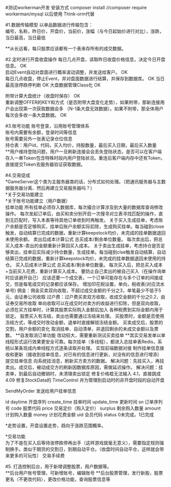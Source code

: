 #测试workerman开发
安装方式
composer install
//composer require workerman/mysql 以后使用 Think-orm代替




#1.数据传输模型
以单品数据进行传输包含：  
编号，名称，昨日价，开盘价，当前价，涨幅（与今日起始价进行对比），涨跌，当日最高，当日最低

**从长远看，每只股票应该都有一个表来存所有的成交数据。


#2.定时进行开盘收盘操作
每日几点开盘，读取昨日收盘价格信息，决定今日开盘信息。	OK  
启动Event自动对盘面进行概率波动调整，并发送给客户。		OK  
每日几点收盘，停止Event，并对盘面数据进行结算，并保存到数据库。  OK
当日最高涨停跌停判断  OK
大盘数据管理Class化  OK  


附带计算大盘统计（收盘时保存）  OK    
重新调整OFFER的KEY和方式（是否附带大盘变化走势），如果附带，那新连接用户会出现第一次获取数据会多 （N-1条大盘无效数据）。如果不附带，那全体用户每次会多收一条大盘数据。  OK  


#3.账号功能
账号登录，沿用账号管理体系  
账号内需要有余额，登录时间等信息  
账号需要另外一张表记录仓位信息  
持仓表：用户id，代码，买入均价，持股数量，最后买入日期，最后买入数量  
**用户维持登陆问题，用户一旦刷新连接会会丢失登陆状态，是否可以在客户端存入一串Token包含特殊时段内用户登陆状况。重连后客户端内存中还有Token，直接提交Token去服务器验证获取数据。


#4.交易促成  
*GameServer这个类为主服务器类的话，分布式如何处理。（把通讯服务器与主数据服务器分离、然后再建立交易服务器吗？）  
*关于交易功能建立  
*关于账号功能建立（用户数据）  
挂单功能
所有挂单必须存入数据库，每次撮合计算涉及到大量的数据库查询修改操作。
每次发起订单后，由买和卖分别开启一次搜寻对立表寻找匹配的操作，直到无匹配时，写入本表等待其他订单收到时再触发。
关于买入生成挂单，考虑账户余额是否足够购买，挂单后账户余额实际扣除，生成购买挂单。每当碰到close触发，自动结算已完成的数据，重新计算keepstock均价，未完成的挂单数据退回未使用余额。
卖出后成本计算公式 总买成本/剩余单位数量。  每次卖出后，把总买入成本-卖出的金额重新计算回买入成本。
关于卖出生成挂单，考虑持仓是否足够卖出，挂单后实际减少持仓数量，生成挂单。每当碰到clse触发自动结算，自动结算已完成的数据，重新计算keepstock均价，未完成的挂单数据退回未使用的持仓。
买入后成本计算公式 总买成本/剩余单位数量。  每次买入后，把总买入成本+当前买入花费，重新计算买入成本。
要防止自己卖出的被自己买入（在操作询单时应该避开自己）
应该还要一个成交表，一个订单可能存在与多个订单的间接成交，但是每笔成交的记录都应该保存。
增加印花税设置，单向，税收表(对应流水单号)
佣金：佣金买卖双向收取，不超过成交金额的千分之3，单笔最少不低于5元，由证券公司收取
过户费：过户费买卖双方收取，收成交金额的千分之0.2，由证券交易所收取
单向收取可以在成交时对卖方的收益进行扣除，但是双向收取，必须在买方挂单时，计算其股票实际购入金额后加入 各种税费到实际金额内用于锁定。
股票买入有冻结，卖出也需要通过冻结来处理。
买股票时，金额是否使用冻结方式，等成交时改动金额，退单时直接解锁冻结金额。
买卖成交后，股票的交割，用户余额的变化
取消挂单、自动清单，并退回剩余的未成交金额以及票数。
**自发取消订单功能
改动较大，需要重新测试买卖挂单
**其实交易发单以单线程形式运行效果更安全可靠。每次挂单（多线程），都进入总挂单表Redis，系统以某条现成内单线程方式逐条读取并处理。
实现前端数据对接
制作挂单信息接收和更新（接收到挂单信息，对已有的信息进行更新，对没有的信息进行增添）
提交挂单信息
向系统挂消息，刷新买方卖方的数据。
解决问题：先挂买入，再挂卖出。成交后，被动成交方的刷新因数据库原因，需做延迟操作。
解决问题：挂卖单，到最后自动撤销时，未清理卖出锁定
修复价格框无法输入 4.1，直接跳成4.09
修复StockData的 TimeControl 并为管理到启动时的非开盘时段的自动开盘

SendMyOrder  发送给用户挂单信息

  id	daytime 开盘序列  create_time 挂单时间	update_time 更新时间	sn 订单序列号	code 股票代码	price 交易定价（购入定价）	surplus 剩余购入数量	amount 计划购入数量	money 计划花费金额	uid 会员代码	status 0未完成，1已完成

*走势设置，开盘设置走势，趋向于涨跌范围概率。


*交易功能  
为了不是在买入后等待涨停跌停再出手（这样游戏就毫无意义），需要指定规则强制换手。类似于期货的交割日，到期自动平仓。（收盘时间自动平仓，这样就会带来更多的可玩性） 
交易手续费



#5. 打造控制后台，用于新增调整股票，用户数据等。  
**后台用户账号管理，可新增账号，编辑账号
**后台股票管理，发行新股，股票更名（不更改代码），更改价格功能，查询股票信息等